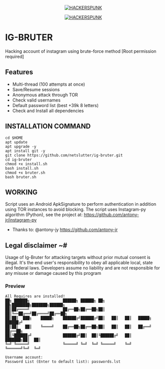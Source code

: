<p align="center">
<a href="https://punkers.business.site"><img title="HACKERSPUNK" src="https://img.shields.io/badge/MADE%20IN-INDIA-SCRIPT?colorA=%23ff8100&colorB=%23017e40&colorC=%23ff0000&style=for-the-badge"></a>
</p>
</p>
<p align="center">
<a href="https://punkers.business.site"><img title="HACKERSPUNK" src="https://img.shields.io/badge/Network-Slutter-green?style=for-the-badge&logo=appveyor"></a>
</p>

# IG-BRUTER
Hacking account of instagram using brute-force method [Root permission required]
## Features
* Multi-thread (100 attempts at once)
* Save/Resume sessions
* Anonymous attack through TOR
* Check valid usernames
* Default password list (best +39k 8 letters)
* Check and Install all dependencies
## INSTALLATION COMMAND
```
cd $HOME
apt update
apt upgrade -y
apt install git -y
git clone https://github.com/netslutter/ig-bruter.git
cd ig-bruter
chmod +x install.sh
bash install.sh
chmod +x bruter.sh
bash bruter.sh
```
## WORKING
Script uses an Android ApkSignature to perform authentication in addition using TOR instances to avoid blocking. The script uses Instagram-py algorithm (Python), see the project at: https://github.com/antony-jr/instagram-py 
* Thanks to: @antony-jy https://github.com/antony-jr
## Legal disclaimer ~#
Usage of Ig-Bruter for attacking targets without prior mutual consent is illegal. It's the end user's responsibility to obey all applicable local, state and federal laws. Developers assume no liability and are not responsible for any misuse or damage caused by this program
### Preview
```
All Requires are installed!
██╗ ██████╗               ██████╗ ██████╗ ██╗   ██╗████████╗███████╗██████╗
██║██╔════╝               ██╔══██╗██╔══██╗██║   ██║╚══██╔══╝██╔════╝██╔══██╗
██║██║  ███╗    █████╗    ██████╔╝██████╔╝██║   ██║   ██║   █████╗  ██████╔╝
██║██║   ██║    ╚════╝    ██╔══██╗██╔══██╗██║   ██║   ██║   ██╔══╝  ██╔══██╗
██║╚██████╔╝              ██████╔╝██║  ██║╚██████╔╝   ██║   ███████╗██║  ██║
╚═╝ ╚═════╝               ╚═════╝ ╚═╝  ╚═╝ ╚═════╝    ╚═╝   ╚══════╝╚═╝  ╚═╝

Username account:
Password List (Enter to default list): passwords.lst
```
